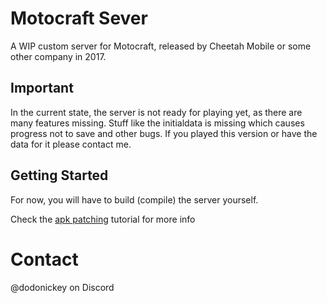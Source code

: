 # Motocraft Sever
A WIP custom server for Motocraft, released by Cheetah Mobile or some other company in 2017.

## Important
In the current state, the server is not ready for playing yet, as there are many features missing.
Stuff like the initialdata is missing which causes progress not to save and other bugs.
If you played this version or have the data for it please contact me.

## Getting Started
For now, you will have to build (compile) the server yourself.

Check the [apk patching](docs/apk-patching.md) tutorial for more info

# Contact
@dodonickey on Discord

